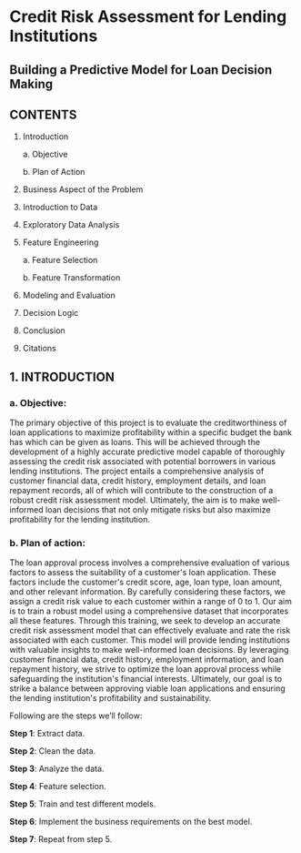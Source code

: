 # Credit Risk Assessment for Lending Institutions
## Building a Predictive Model for Loan Decision Making

## CONTENTS

1. Introduction

   a. Objective
   
   b. Plan of Action
3. Business Aspect of the Problem
4. Introduction to Data
5. Exploratory Data Analysis
6. Feature Engineering

   a. Feature Selection
   
   b. Feature Transformation
7. Modeling and Evaluation
8. Decision Logic
9. Conclusion
10. Citations

## 1. INTRODUCTION
### a. Objective:
The primary objective of this project is to evaluate the creditworthiness of loan applications to maximize profitability within a specific budget the bank has which can be given as loans. This will be achieved through the development of a highly accurate predictive model capable of thoroughly assessing the credit risk associated with potential borrowers in various lending institutions. The project entails a comprehensive analysis of customer financial data, credit history, employment details, and loan repayment records, all of which will contribute to the construction of a robust credit risk assessment model. Ultimately, the aim is to make well-informed loan decisions that not only mitigate risks but also maximize profitability for the lending institution.

### b. Plan of action:
The loan approval process involves a comprehensive evaluation of various factors to assess the suitability of a customer's loan application. These factors include the customer's credit score, age, loan type, loan amount, and other relevant information. By carefully considering these factors, we assign a credit risk value to each customer within a range of 0 to 1. Our aim is to train a robust model using a comprehensive dataset that incorporates all these features. Through this training, we seek to develop an accurate credit risk assessment model that can effectively evaluate and rate the risk associated with each customer. This model will provide lending institutions with valuable insights to make well-informed loan decisions. By leveraging customer financial data, credit history, employment information, and loan repayment history, we strive to optimize the loan approval process while safeguarding the institution's financial interests. Ultimately, our goal is to strike a balance between approving viable loan applications and ensuring the lending institution's profitability and sustainability.

Following are the steps we’ll follow:

**Step 1**: Extract data.

**Step 2**: Clean the data.

**Step 3**: Analyze the data.

**Step 4**: Feature selection.

**Step 5**: Train and test different models.

**Step 6**: Implement the business requirements on the best model. 

**Step 7**: Repeat from step 5.
